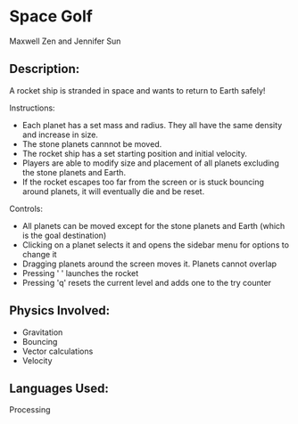 # Space Golf

Maxwell Zen and Jennifer Sun <br/>

## Description:
A rocket ship is stranded in space and wants to return to Earth safely! 

Instructions:
* Each planet has a set mass and radius. They all have the same density and increase in size.
* The stone planets cannnot be moved.
* The rocket ship has a set starting position and initial velocity.
* Players are able to modify size and placement of all planets excluding the stone planets and Earth.
* If the rocket escapes too far from the screen or is stuck bouncing around planets, it will eventually die and be reset.

Controls:
* All planets can be moved except for the stone planets and Earth (which is the goal destination)
* Clicking on a planet selects it and opens the sidebar menu for options to change it
* Dragging planets around the screen moves it. Planets cannot overlap
* Pressing ' ' launches the rocket
* Pressing 'q' resets the current level and adds one to the try counter <br/>

## Physics Involved:

* Gravitation
* Bouncing
* Vector calculations
* Velocity <br/>

## Languages Used:
Processing


